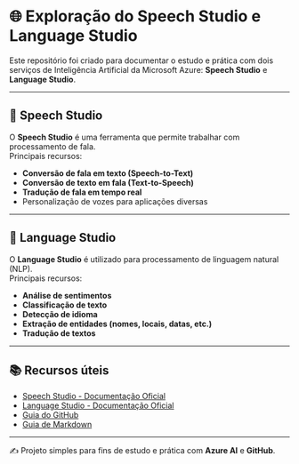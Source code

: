 # 🌐 Exploração do Speech Studio e Language Studio

Este repositório foi criado para documentar o estudo e prática com dois serviços de Inteligência Artificial da Microsoft Azure: **Speech Studio** e **Language Studio**.

---

## 🎤 Speech Studio
O **Speech Studio** é uma ferramenta que permite trabalhar com processamento de fala.  
Principais recursos:
- **Conversão de fala em texto (Speech-to-Text)**  
- **Conversão de texto em fala (Text-to-Speech)**  
- **Tradução de fala em tempo real**  
- Personalização de vozes para aplicações diversas  

---

## 📝 Language Studio
O **Language Studio** é utilizado para processamento de linguagem natural (NLP).  
Principais recursos:
- **Análise de sentimentos**  
- **Classificação de texto**  
- **Detecção de idioma**  
- **Extração de entidades (nomes, locais, datas, etc.)**  
- **Tradução de textos**  

---

## 📚 Recursos úteis
- [Speech Studio - Documentação Oficial](https://learn.microsoft.com/training/modules/explore-speech-studio/)  
- [Language Studio - Documentação Oficial](https://learn.microsoft.com/training/modules/analyze-text-language-studio/)  
- [Guia do GitHub](https://docs.github.com/)  
- [Guia de Markdown](https://www.markdownguide.org/)  

---

✍️ Projeto simples para fins de estudo e prática com **Azure AI** e **GitHub**.

